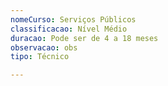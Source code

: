 ```yaml
---
nomeCurso: Serviços Públicos
classificacao: Nível Médio
duracao: Pode ser de 4 a 18 meses
observacao: obs
tipo: Técnico

---
```


